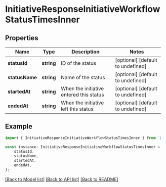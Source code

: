 # InitiativeResponseInitiativeWorkflowStatusTimesInner


## Properties

Name | Type | Description | Notes
------------ | ------------- | ------------- | -------------
**statusId** | **string** | ID of the status | [optional] [default to undefined]
**statusName** | **string** | Name of the status | [optional] [default to undefined]
**startedAt** | **string** | When the initiative entered this status | [optional] [default to undefined]
**endedAt** | **string** | When the initiative left this status | [optional] [default to undefined]

## Example

```typescript
import { InitiativeResponseInitiativeWorkflowStatusTimesInner } from '@cedricziel/aha-js';

const instance: InitiativeResponseInitiativeWorkflowStatusTimesInner = {
    statusId,
    statusName,
    startedAt,
    endedAt,
};
```

[[Back to Model list]](../README.md#documentation-for-models) [[Back to API list]](../README.md#documentation-for-api-endpoints) [[Back to README]](../README.md)
